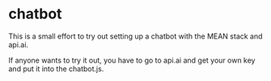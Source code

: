 # chatbot

This is a small effort to try out setting up a chatbot with the MEAN stack and api.ai.

If anyone wants to try it out, you have to go to api.ai and get your own key and put it into the chatbot.js.
